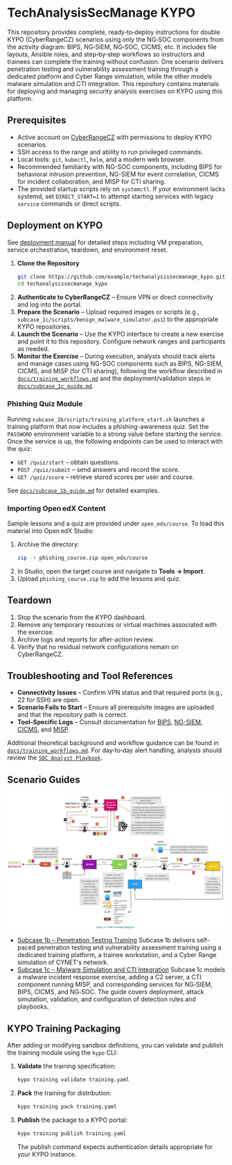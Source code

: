 # TechAnalysisSecManage KYPO

This repository provides complete, ready‑to‑deploy instructions for double KYPO (CyberRangeCZ) scenarios using only the NG‑SOC components from the activity diagram: BIPS, NG‑SIEM, NG‑SOC, CICMS, etc. It includes file layouts, Ansible roles, and step‑by‑step workflows so instructors and trainees can complete the training without confusion. One scenario delivers penetration testing and vulnerability assessment training through a dedicated platform and Cyber Range simulation, while the other models malware simulation and CTI integration. This repository contains materials for deploying and managing security analysis exercises on KYPO using this platform.

## Prerequisites

- Active account on [CyberRangeCZ](https://www.cyberrange.cz/) with permissions to deploy KYPO scenarios.
- SSH access to the range and ability to run privileged commands.
- Local tools: `git`, `kubectl`, `helm`, and a modern web browser.
- Recommended familiarity with NG-SOC components, including BIPS for behavioral intrusion prevention, NG-SIEM for event correlation, CICMS for incident collaboration, and MISP for CTI sharing.
- The provided startup scripts rely on `systemctl`. If your environment lacks systemd, set `DIRECT_START=1` to attempt starting services with legacy `service` commands or direct scripts.

## Deployment on KYPO

See [deployment manual](docs/deployment_manual.md) for detailed steps including VM preparation, service orchestration, teardown, and environment reset.


1. **Clone the Repository**
   ```bash
   git clone https://github.com/example/techanalysissecmanage_kypo.git
   cd techanalysissecmanage_kypo
   ```
2. **Authenticate to CyberRangeCZ** – Ensure VPN or direct connectivity and log into the portal.
3. **Prepare the Scenario** – Upload required images or scripts (e.g., `subcase_1c/scripts/benign_malware_simulator.ps1`) to the appropriate KYPO repositories.
4. **Launch the Scenario** – Use the KYPO interface to create a new exercise and point it to this repository. Configure network ranges and participants as needed.
5. **Monitor the Exercise** – During execution, analysts should track alerts and manage cases using NG-SOC components such as BIPS, NG-SIEM, CICMS, and MISP (for CTI sharing), following the workflow described in [`docs/training_workflows.md`](docs/training_workflows.md) and the deployment/validation steps in [`docs/subcase_1c_guide.md`](docs/subcase_1c_guide.md).

### Phishing Quiz Module

Running `subcase_1b/scripts/training_platform_start.sh` launches a training platform that now includes a phishing-awareness quiz. Set the `PASSWORD` environment variable to a strong value before starting the service. Once the service is up, the following endpoints can be used to interact with the quiz:

- `GET /quiz/start` – obtain questions.
- `POST /quiz/submit` – send answers and record the score.
- `GET /quiz/score` – retrieve stored scores per user and course.

See [`docs/subcase_1b_guide.md`](docs/subcase_1b_guide.md) for detailed examples.

### Importing Open edX Content

Sample lessons and a quiz are provided under `open_edx/course`. To load this material into Open edX Studio:

1. Archive the directory:
   ```bash
   zip -r phishing_course.zip open_edx/course
   ```
2. In Studio, open the target course and navigate to **Tools → Import**.
3. Upload `phishing_course.zip` to add the lessons and quiz.

## Teardown

1. Stop the scenario from the KYPO dashboard.
2. Remove any temporary resources or virtual machines associated with the exercise.
3. Archive logs and reports for after-action review.
4. Verify that no residual network configurations remain on CyberRangeCZ.

## Troubleshooting and Tool References

- **Connectivity Issues** – Confirm VPN status and that required ports (e.g., 22 for SSH) are open.
- **Scenario Fails to Start** – Ensure all prerequisite images are uploaded and that the repository path is correct.
- **Tool-Specific Logs** – Consult documentation for [BIPS](https://ngsoc.example.com/bips), [NG-SIEM](https://ngsoc.example.com/ng-siem), [CICMS](https://ngsoc.example.com/cicms), and [MISP](https://ngsoc.example.com/misp).

Additional theoretical background and workflow guidance can be found in [`docs/training_workflows.md`](docs/training_workflows.md). For day‑to‑day alert handling, analysts should review the [`SOC Analyst Playbook`](docs/soc_analyst_playbook.md).

## Scenario Guides

![Pilot CYNET](PUC%20-%20CYNET.png)

- [Subcase 1b – Penetration Testing Training](docs/subcase_1b_guide.md)
Subcase 1b delivers self-paced penetration testing and vulnerability assessment training using a dedicated training platform, a trainee workstation, and a Cyber Range simulation of CYNET's network.
- [Subcase 1c – Malware Simulation and CTI Integration](docs/subcase_1c_guide.md)
Subcase 1c models a malware incident response exercise, adding a C2 server, a CTI component running MISP, and corresponding services for NG‑SIEM, BIPS, CICMS, and NG‑SOC. The guide covers deployment, attack simulation, validation, and configuration of detection rules and playbooks.

## KYPO Training Packaging

After adding or modifying sandbox definitions, you can validate and publish the training module using the `kypo` CLI:

1. **Validate** the training specification:
   ```bash
   kypo training validate training.yaml
   ```
2. **Pack** the training for distribution:
   ```bash
   kypo training pack training.yaml
   ```
3. **Publish** the package to a KYPO portal:
   ```bash
   kypo training publish training.yaml
   ```
   The publish command expects authentication details appropriate for your KYPO instance.
